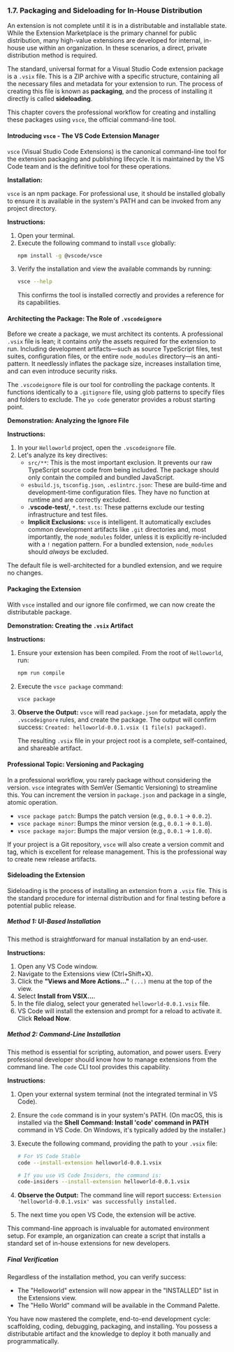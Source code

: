 ### **1.7. Packaging and Sideloading for In-House Distribution**

An extension is not complete until it is in a distributable and installable state. While the Extension Marketplace is the primary channel for public distribution, many high-value extensions are developed for internal, in-house use within an organization. In these scenarios, a direct, private distribution method is required.

The standard, universal format for a Visual Studio Code extension package is a `.vsix` file. This is a ZIP archive with a specific structure, containing all the necessary files and metadata for your extension to run. The process of creating this file is known as **packaging**, and the process of installing it directly is called **sideloading**.

This chapter covers the professional workflow for creating and installing these packages using `vsce`, the official command-line tool.

#### **Introducing `vsce` - The VS Code Extension Manager**

`vsce` (Visual Studio Code Extensions) is the canonical command-line tool for the extension packaging and publishing lifecycle. It is maintained by the VS Code team and is the definitive tool for these operations.

**Installation:**

`vsce` is an npm package. For professional use, it should be installed globally to ensure it is available in the system's PATH and can be invoked from any project directory.

**Instructions:**

1.  Open your terminal.
2.  Execute the following command to install `vsce` globally:
    ```bash
    npm install -g @vscode/vsce
    ```
3.  Verify the installation and view the available commands by running:
    ```bash
    vsce --help
    ```
    This confirms the tool is installed correctly and provides a reference for its capabilities.

#### **Architecting the Package: The Role of `.vscodeignore`**

Before we create a package, we must architect its contents. A professional `.vsix` file is lean; it contains *only* the assets required for the extension to run. Including development artifacts—such as source TypeScript files, test suites, configuration files, or the entire `node_modules` directory—is an anti-pattern. It needlessly inflates the package size, increases installation time, and can even introduce security risks.

The `.vscodeignore` file is our tool for controlling the package contents. It functions identically to a `.gitignore` file, using glob patterns to specify files and folders to exclude. The `yo code` generator provides a robust starting point.

**Demonstration: Analyzing the Ignore File**

**Instructions:**

1.  In your `Helloworld` project, open the `.vscodeignore` file.
2.  Let's analyze its key directives:
    *   `src/**`: This is the most important exclusion. It prevents our raw TypeScript source code from being included. The package should only contain the compiled and bundled JavaScript.
    *   `esbuild.js`, `tsconfig.json`, `.eslintrc.json`: These are build-time and development-time configuration files. They have no function at runtime and are correctly excluded.
    *   **.vscode-test/**, `*.test.ts`: These patterns exclude our testing infrastructure and test files.
    *   **Implicit Exclusions:** `vsce` is intelligent. It automatically excludes common development artifacts like `.git` directories and, most importantly, the `node_modules` folder, unless it is explicitly re-included with a `!` negation pattern. For a bundled extension, `node_modules` should *always* be excluded.

The default file is well-architected for a bundled extension, and we require no changes.

#### **Packaging the Extension**

With `vsce` installed and our ignore file confirmed, we can now create the distributable package.

**Demonstration: Creating the `.vsix` Artifact**

**Instructions:**

1.  Ensure your extension has been compiled. From the root of `Helloworld`, run:
    ```bash
    npm run compile
    ```
2.  Execute the `vsce package` command:
    ```bash
    vsce package
    ```
3.  **Observe the Output:** `vsce` will read `package.json` for metadata, apply the `.vscodeignore` rules, and create the package. The output will confirm success: `Created: helloworld-0.0.1.vsix (1 file(s) packaged)`.

    The resulting `.vsix` file in your project root is a complete, self-contained, and shareable artifact.

#### **Professional Topic: Versioning and Packaging**

In a professional workflow, you rarely package without considering the version. `vsce` integrates with SemVer (Semantic Versioning) to streamline this. You can increment the version in `package.json` and package in a single, atomic operation.

*   `vsce package patch`: Bumps the patch version (e.g., `0.0.1` -> `0.0.2`).
*   `vsce package minor`: Bumps the minor version (e.g., `0.0.1` -> `0.1.0`).
*   `vsce package major`: Bumps the major version (e.g., `0.0.1` -> `1.0.0`).

If your project is a Git repository, `vsce` will also create a version commit and tag, which is excellent for release management. This is the professional way to create new release artifacts.

#### **Sideloading the Extension**

Sideloading is the process of installing an extension from a `.vsix` file. This is the standard procedure for internal distribution and for final testing before a potential public release.

##### **Method 1: UI-Based Installation**

This method is straightforward for manual installation by an end-user.

**Instructions:**

1.  Open any VS Code window.
2.  Navigate to the Extensions view (Ctrl+Shift+X).
3.  Click the **"Views and More Actions..."** `(...)` menu at the top of the view.
4.  Select **Install from VSIX...**.
5.  In the file dialog, select your generated `helloworld-0.0.1.vsix` file.
6.  VS Code will install the extension and prompt for a reload to activate it. Click **Reload Now**.

##### **Method 2: Command-Line Installation**

This method is essential for scripting, automation, and power users. Every professional developer should know how to manage extensions from the command line. The `code` CLI tool provides this capability.

**Instructions:**

1.  Open your external system terminal (not the integrated terminal in VS Code).
2.  Ensure the `code` command is in your system's PATH. (On macOS, this is installed via the **Shell Command: Install 'code' command in PATH** command in VS Code. On Windows, it's typically added by the installer.)
3.  Execute the following command, providing the path to your `.vsix` file:

    ```bash
    # For VS Code Stable
    code --install-extension helloworld-0.0.1.vsix

    # If you use VS Code Insiders, the command is:
    code-insiders --install-extension helloworld-0.0.1.vsix
    ```

4.  **Observe the Output:** The command line will report success: `Extension 'helloworld-0.0.1.vsix' was successfully installed.`
5.  The next time you open VS Code, the extension will be active.

This command-line approach is invaluable for automated environment setup. For example, an organization can create a script that installs a standard set of in-house extensions for new developers.

##### **Final Verification**

Regardless of the installation method, you can verify success:
*   The "Helloworld" extension will now appear in the "INSTALLED" list in the Extensions view.
*   The "Hello World" command will be available in the Command Palette.

You have now mastered the complete, end-to-end development cycle: scaffolding, coding, debugging, packaging, and installing. You possess a distributable artifact and the knowledge to deploy it both manually and programmatically.